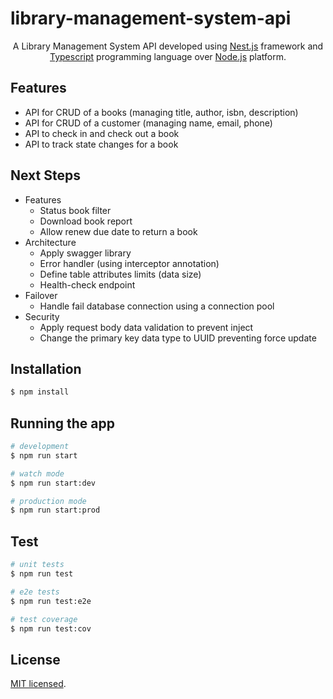 # library-management-system-api
<p align="center">A Library Management System API developed using <a href="https://nestjs.com/" target="_blank">Nest.js</a> framework and <a href="https://nestjs.com/" target="_blank">Typescript</a> programming language over <a href="https://www.typescriptlang.org/" target="_blank">Node.js</a> platform.</p>

## Features
* API for CRUD of a books (managing title, author, isbn, description)
* API for CRUD of a customer (managing name, email, phone)
* API to check in and check out a book
* API to track state changes for a book

## Next Steps
- Features
  - Status book filter
  - Download book report
  - Allow renew due date to return a book
- Architecture
  - Apply swagger library
  - Error handler (using interceptor annotation)
  - Define table attributes limits (data size)
  - Health-check endpoint
- Failover
  - Handle fail database connection using a connection pool
- Security
  - Apply request body data validation to prevent inject
  - Change the primary key data type to UUID preventing force update

## Installation

```bash
$ npm install
```

## Running the app

```bash
# development
$ npm run start

# watch mode
$ npm run start:dev

# production mode
$ npm run start:prod
```

## Test

```bash
# unit tests
$ npm run test

# e2e tests
$ npm run test:e2e

# test coverage
$ npm run test:cov
```

## License

[MIT licensed](LICENSE).
